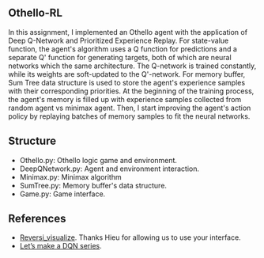 ## Othello-RL

In this assignment, I implemented an Othello agent with the application of Deep Q-Network and Prioritized Experience Replay.
For state-value function, the agent's algorithm uses a Q function for predictions and a separate Q' function for generating targets, both of which are neural networks which the same architecture. The Q-network is trained constantly, while its weights are soft-updated to the Q'-network.
For memory buffer, Sum Tree data structure is used to store the agent's experience samples with their corresponding priorities.
At the beginning of the training process, the agent's memory is filled up with experience samples collected from random agent vs minimax agent. Then, I start improving the agent's action policy by replaying batches of memory samples to fit the neural networks.

## Structure

- Othello.py: Othello logic game and environment.
- DeepQNetwork.py: Agent and environment interaction.
- Minimax.py: Minimax algorithm
- SumTree.py: Memory buffer's data structure.
- Game.py: Game interface.

## References

- [Reversi_visualize](https://github.com/hieugiaosu/reversi_visualize/tree/main). Thanks Hieu for allowing us to use your interface.
- [Let’s make a DQN series](https://jaromiru.com/2016/09/27/lets-make-a-dqn-theory/).
